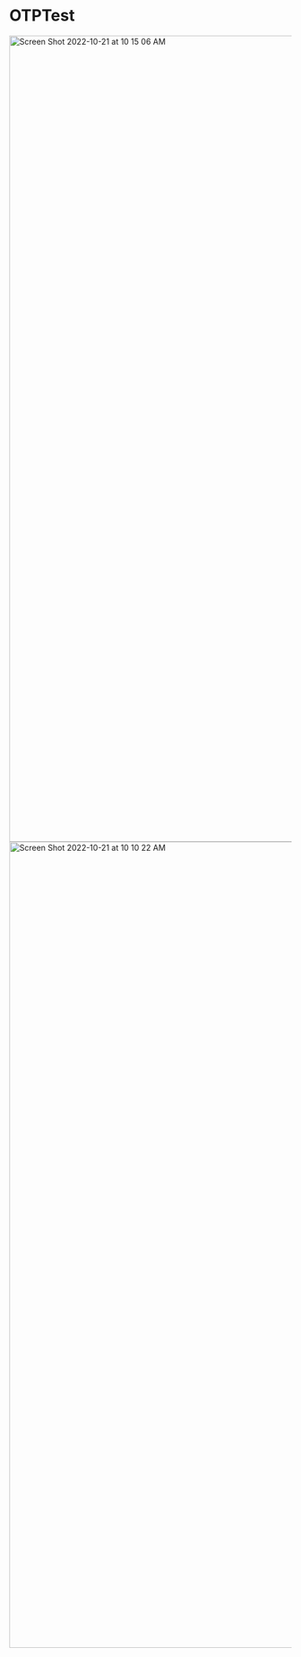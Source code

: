 # OTPTest

<img width="1440" alt="Screen Shot 2022-10-21 at 10 15 06 AM" src="https://user-images.githubusercontent.com/83266954/197112316-6041153b-ffdc-4609-b3b6-af33972ec5a3.png">
<img width="1440" alt="Screen Shot 2022-10-21 at 10 10 22 AM" src="https://user-images.githubusercontent.com/83266954/197112328-7636b67b-0126-4b6d-b28a-3cbb9dade767.png">
